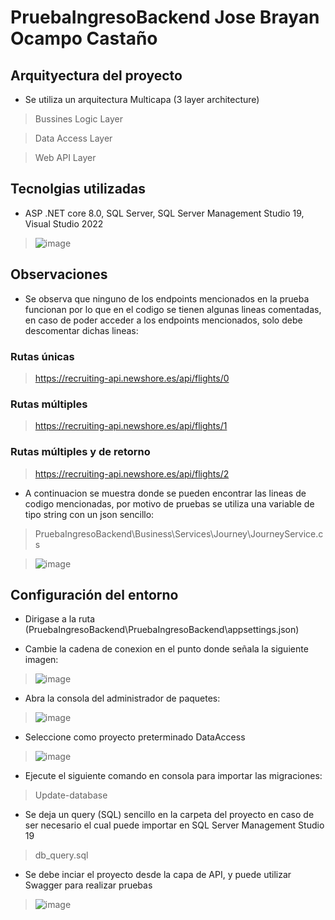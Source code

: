 # PruebaIngresoBackend Jose Brayan Ocampo Castaño

## Arquityectura del proyecto

- Se utiliza un arquitectura Multicapa (3 layer architecture)

> Bussines Logic Layer

> Data Access Layer

> Web API Layer

## Tecnolgias utilizadas


- ASP .NET core 8.0, SQL Server, SQL Server Management Studio 19, Visual Studio 2022

> ![image](https://github.com/ocarionza/PruebaIngresoBackendBrayanOcampo/assets/45015355/f15e6a87-277f-43e0-b56d-31a71e528d60)


## Observaciones

- Se observa que ninguno de los endpoints mencionados en la prueba funcionan por lo que en el codigo se tienen algunas lineas comentadas, en caso de poder acceder a los endpoints mencionados, solo debe descomentar dichas lineas: 

### Rutas únicas
> https://recruiting-api.newshore.es/api/flights/0

### Rutas múltiples
> https://recruiting-api.newshore.es/api/flights/1

### Rutas múltiples y de retorno
> https://recruiting-api.newshore.es/api/flights/2


- A continuacion se muestra donde se pueden encontrar las lineas de codigo mencionadas, por motivo de pruebas se utiliza una variable de tipo string con un json sencillo:

> PruebaIngresoBackend\Business\Services\Journey\JourneyService.cs

> ![image](https://github.com/ocarionza/PruebaIngresoBackendBrayanOcampo/assets/45015355/bc1b43cf-3617-4786-b199-2af720c11e8b)


## Configuración del entorno
- Dirigase a la ruta (PruebaIngresoBackend\PruebaIngresoBackend\appsettings.json)

- Cambie la cadena de conexion en el punto donde señala la siguiente imagen: 

> ![image](https://github.com/ocarionza/PruebaIngresoBackendBrayanOcampo/assets/45015355/26b05faa-9b62-4c3f-991c-c4d3cbca5cea)

- Abra la consola del administrador de paquetes: 

> ![image](https://github.com/ocarionza/PruebaIngresoBackendBrayanOcampo/assets/45015355/c4586b6f-f383-412a-8128-82b3c6152295)

- Seleccione como proyecto preterminado DataAccess

> ![image](https://github.com/ocarionza/PruebaIngresoBackendBrayanOcampo/assets/45015355/8094dd6e-9b8d-4277-b7c0-a2b4e91925a9)

- Ejecute el siguiente comando en consola para importar las migraciones: 

> Update-database

- Se deja un query (SQL) sencillo en la carpeta del proyecto en caso de ser necesario el cual puede importar en SQL Server Management Studio 19

> db_query.sql

- Se debe inciar el proyecto desde la capa de API, y puede utilizar Swagger para realizar pruebas 

> ![image](https://github.com/ocarionza/PruebaIngresoBackendBrayanOcampo/assets/45015355/b3dea502-8eca-4a73-bce6-fa6242d1abc1)


